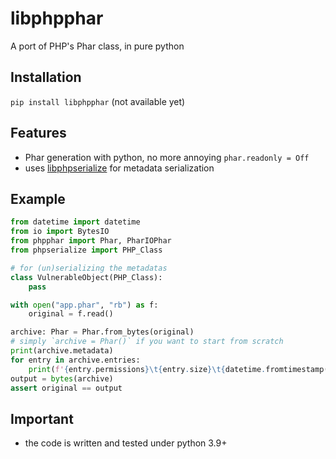 # libphpphar

A port of PHP's Phar class, in pure python

## Installation

`pip install libphpphar` (not available yet)

## Features

- Phar generation with python, no more annoying `phar.readonly = Off`
- uses [libphpserialize](https://github.com/frankli0324/libphpserialize) for metadata serialization

## Example

```python
from datetime import datetime
from io import BytesIO
from phpphar import Phar, PharIOPhar
from phpserialize import PHP_Class

# for (un)serializing the metadatas
class VulnerableObject(PHP_Class):
    pass

with open("app.phar", "rb") as f:
    original = f.read()

archive: Phar = Phar.from_bytes(original)
# simply `archive = Phar()` if you want to start from scratch
print(archive.metadata)
for entry in archive.entries:
    print(f'{entry.permissions}\t{entry.size}\t{datetime.fromtimestamp(entry.timestamp)}\t{entry.name}')
output = bytes(archive)
assert original == output
```

## Important

- the code is written and tested under python 3.9+
